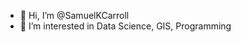- 👋 Hi, I’m @SamuelKCarroll
- 👀 I’m interested in Data Science, GIS, Programming



<!---
SamuelKCarroll/SamuelKCarroll is a ✨ special ✨ repository because its `README.md` (this file) appears on your GitHub profile.
You can click the Preview link to take a look at your changes.
--->
